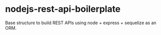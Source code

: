 # nodejs-rest-api-boilerplate
Base structure to build REST APIs using node + express + sequelize as an ORM.
